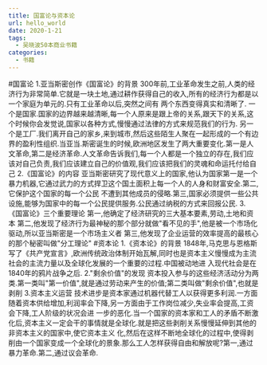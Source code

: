 ```yaml
---
title: 国富论与资本论
url: hello_world
date: 2020-1-21
tags:
  - 吴晓波50本商业书籍
categories:
  - 书籍
---
```


<!-- more -->
#国富论
1.亚当斯密创作《国富论》的背景
300年前,工业革命发生之前,人类的经济行为非常简单.它就是一块土地,通过耕作获得自己的收入,所有的经济行为都是以一个家庭为单元的.只有工业革命以后,突然之间有
两个东西变得真实和清晰了.
一个是国家.国家的边界越来越清晰,每一个人原来是跟上帝的关系,跟天下的关系,这个时候你会发觉说,国家以各种方式,慢慢通过法律的方式来规范我们的行为.
另一个是工厂.我们离开自己的家乡,来到城市,然后这些陌生人聚在一起形成的一个有边界的盈利性组织.当亚当.斯密诞生的时候,欧洲地区发生了两大重要变化.第一是人
文革命,第二是经济革命.人文革命告诉我们,每一个人都是一个独立的存在,我们应该对自己负责,我们应该建立自己的价值观,我们应该把我们的灵魂和命运托付给自己
2.《国富论》的内容
亚当斯密研究了现代意义上的国家,他认为国家第一是一个暴力机器,它通过武力的方式捍卫这个国土面积上每一个人的人身和财富安全.第二,它保护这个国家的每一个公民
不遭到其他成员的侵略.第三,国家必须提供一些公共设施,能够为国家中的每一个公民提供服务.公民通过纳税的方式来回报公民.
3.《国富论》三个重要理论
第一,他确定了经济研究的三大基本要素,劳动,土地和资本
第二,他发现了经济行为最神秘的那个部分就做"看不见的手",他是被一个市场化驱动,所以亚当斯密是一个市场主义者
第三,他发现了企业运营的效率提高的最核心的那个秘密叫做"分工理论"
#资本论
1.《资本论》的背景
1848年,马克思与恩格斯写了《共产党宣言》,欧洲传统政治体制开始瓦解,同时也是资本主义慢慢成为主流社会的主流力量以及全球化发展的一个重要的过程.中国被动地进
入现代社会是在1840年的鸦片战争之后.
2."剩余价值"的发现
资本投入参与的这些经济活动分为两类.第一类叫"第一价值",就是通过劳动来产生的价值;第二类叫做"剩余价值",也就是
剥削
3.资本主义运营
技术进步是资本家通过机器代替工人以获得更多利润.一方面随着资本供给增加,利润率会下降,另一方面由于工作岗位减少,失业率会提高,工资会下降,工人阶级的状况会进
一步的恶化.当一个国家的资本家和工人的矛盾不断激化后,资本主义一定会干的事情就是全球化.就是把这些剥削关系慢慢延伸到其他的非资本主义的国家中,使它资本主义
化,然后在这样不断地全球化的过程中,使得剥削由一个国家变成一个全球化的景象.那么工人怎样获得自由和解放呢?第一,通过暴力革命.第二,通过议会革命.




